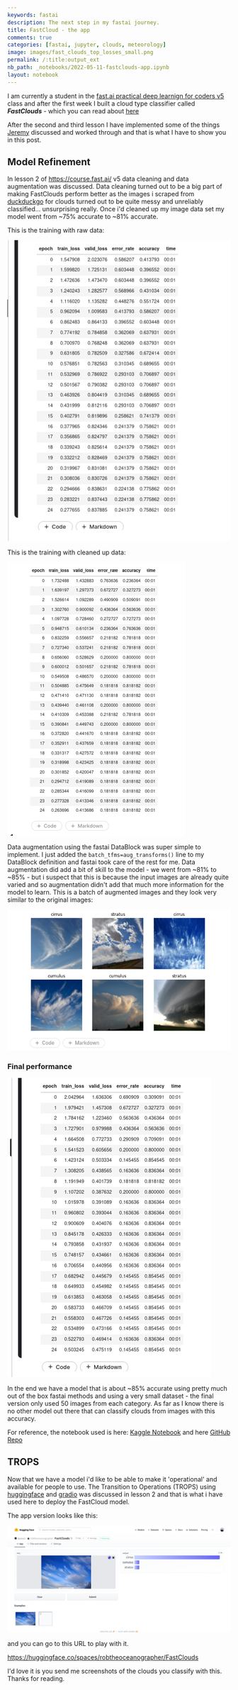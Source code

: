 ```yaml
---
keywords: fastai
description: The next step in my fastai journey.
title: FastCloud - the app
comments: true
categories: [fastai, jupyter, clouds, meteorology]
image: images/fast_clouds_top_losses_small.png
permalink: /:title:output_ext
nb_path: _notebooks/2022-05-11-fastclouds-app.ipynb
layout: notebook
---
```


<!--
#################################################
### THIS FILE WAS AUTOGENERATED! DO NOT EDIT! ###
#################################################
# file to edit: _notebooks/2022-05-11-fastclouds-app.ipynb
-->

<div class="container" id="notebook-container">
        
<div class="cell border-box-sizing text_cell rendered"><div class="inner_cell">
<div class="text_cell_render border-box-sizing rendered_html">
<p>I am currently a student in the <a href="https://course.fast.ai/">fast.ai practical deep learnign for coders v5</a> class and after the first week I built a cloud type classifier called <strong><em>FastClouds</em></strong> - which you can read about <a href="https://www.robtheoceanographer.com/fastclouds.html">here</a></p>
<p>After the second and third lesson I have implemented some of the things <a href="https://twitter.com/jeremyphoward">Jeremy</a> discussed and worked through and that is what I have to show you in this post.</p>

</div>
</div>
</div>
<div class="cell border-box-sizing text_cell rendered"><div class="inner_cell">
<div class="text_cell_render border-box-sizing rendered_html">
<h2 id="Model-Refinement">Model Refinement<a class="anchor-link" href="#Model-Refinement"> </a></h2>
</div>
</div>
</div>
<div class="cell border-box-sizing text_cell rendered"><div class="inner_cell">
<div class="text_cell_render border-box-sizing rendered_html">
<p>In lesson 2 of <a href="https://course.fast.ai/">https://course.fast.ai/</a> v5 data cleaning and data augmentation was discussed. Data cleaning turned out to be a big part of making FastClouds perform better as the images i scraped from <a href="http://.duckduckgo.com">duckduckgo</a> for clouds turned out to be quite messy and unreliably classified... unsurprising really. Once i'd cleaned up my image data set my model went from ~75% accurate to ~81% accurate.</p>

</div>
</div>
</div>
<div class="cell border-box-sizing text_cell rendered"><div class="inner_cell">
<div class="text_cell_render border-box-sizing rendered_html">
<p>This is the training with raw data:</p>

</div>
</div>
</div>
<div class="cell border-box-sizing text_cell rendered"><div class="inner_cell">
<div class="text_cell_render border-box-sizing rendered_html">
<p><img src="images/copied_from_nb/images/fast_clouds_raw_fine_tune.png" alt=""></p>

</div>
</div>
</div>
<div class="cell border-box-sizing text_cell rendered"><div class="inner_cell">
<div class="text_cell_render border-box-sizing rendered_html">
<p>This is the training with cleaned up data:</p>

</div>
</div>
</div>
<div class="cell border-box-sizing text_cell rendered"><div class="inner_cell">
<div class="text_cell_render border-box-sizing rendered_html">
<p><img src="images/copied_from_nb/images/fast_clouds_cleaned_fine_tune.png" alt=""></p>

</div>
</div>
</div>
<div class="cell border-box-sizing text_cell rendered"><div class="inner_cell">
<div class="text_cell_render border-box-sizing rendered_html">
<p>Data augmentation using the fastai DataBlock was super simple to implement. I just added the <code>batch_tfms=aug_transforms()</code> line to my DataBlock definition and fastai took care of the rest for me. Data augmentation did add a bit of skill to the model - we went from ~81% to ~85% - but i suspect that this is because the input images are already quite varied and so augmentation didn't add that much more information for the model to learn. This is a batch of augmented images and they look very similar to the original images:</p>

</div>
</div>
</div>
<div class="cell border-box-sizing text_cell rendered"><div class="inner_cell">
<div class="text_cell_render border-box-sizing rendered_html">
<p><img src="images/copied_from_nb/images/fast_clouds_aug_batch.png" alt=""></p>

</div>
</div>
</div>
<div class="cell border-box-sizing text_cell rendered"><div class="inner_cell">
<div class="text_cell_render border-box-sizing rendered_html">
<h3 id="Final-performance">Final performance<a class="anchor-link" href="#Final-performance"> </a></h3><p><img src="images/copied_from_nb/images/fast_clouds_cleaned_and_auged_fine_tune.png" alt=""></p>
<p>In the end we have a model that is about ~85% accurate using pretty much out of the box fastai methods and using a very small dataset - the final version only used 50 images from each category. As far as I know there is no other model out there that can classify clouds from images with this accuracy.</p>
<p>For reference, the notebook used is here: <a href="https://www.kaggle.com/code/robtheoceanographer/fastclouds">Kaggle Notebook</a> and here <a href="https://github.com/RobTheOceanographer/FastClouds">GitHub Repo</a></p>

</div>
</div>
</div>
<div class="cell border-box-sizing text_cell rendered"><div class="inner_cell">
<div class="text_cell_render border-box-sizing rendered_html">
<h2 id="TROPS">TROPS<a class="anchor-link" href="#TROPS"> </a></h2>
</div>
</div>
</div>
<div class="cell border-box-sizing text_cell rendered"><div class="inner_cell">
<div class="text_cell_render border-box-sizing rendered_html">
<p>Now that we have a model i'd like to be able to make it 'operational' and available for people to use. The Transition to Operations (TROPS) using <a href="https://huggingface.co">huggingface</a> and <a href="https://www.gradio.app/">gradio</a> was discussed in lesson 2 and that is what i have used here to deploy the FastCloud model.</p>
<p>The app version looks like this:</p>
<p><img src="images/copied_from_nb/images/FastClouds_HF_App.png" alt=""></p>
<p>and you can go to this URL to play with it.</p>
<p><a href="https://huggingface.co/spaces/robtheoceanographer/FastClouds">https://huggingface.co/spaces/robtheoceanographer/FastClouds</a></p>
<p>I'd love it is you send me screenshots of the clouds you classify with this. Thanks for reading.</p>

</div>
</div>
</div>
</div>
 


